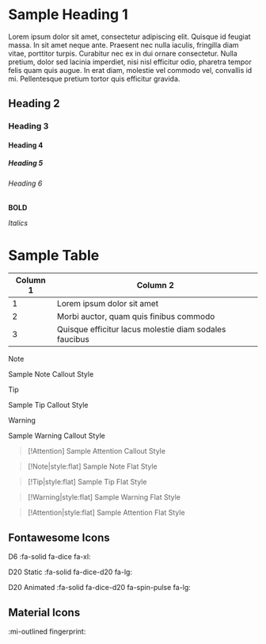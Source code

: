 # Sample Heading 1

Lorem ipsum dolor sit amet, consectetur adipiscing elit. Quisque id feugiat massa. In sit amet neque ante. Praesent nec nulla iaculis, fringilla diam vitae, porttitor turpis. Curabitur nec ex in dui ornare consectetur. Nulla pretium, dolor sed lacinia imperdiet, nisi nisl efficitur odio, pharetra tempor felis quam quis augue. In erat diam, molestie vel commodo vel, convallis id mi. Pellentesque pretium tortor quis efficitur gravida. 

## Heading 2

### Heading 3

#### Heading 4

##### Heading 5

###### Heading 6

**BOLD**

*Italics*

# Sample Table

| Column 1 | Column 2 |
| ----------- | ----------- |
| 1 | Lorem ipsum dolor sit amet |
| 2 | Morbi auctor, quam quis finibus commodo |
| 3 | Quisque efficitur lacus molestie diam sodales faucibus |


> [!Note]
> Sample Note Callout Style

> [!Tip]
> Sample Tip Callout Style

> [!Warning]
> Sample Warning Callout Style

> [!Attention]
> Sample Attention Callout Style

> [!Note|style:flat]
> Sample Note Flat Style

> [!Tip|style:flat]
> Sample Tip Flat Style

> [!Warning|style:flat]
> Sample Warning Flat Style

> [!Attention|style:flat]
> Sample Attention Flat Style

## Fontawesome Icons 

D6  :fa-solid fa-dice fa-xl:

D20 Static :fa-solid fa-dice-d20 fa-lg:  

D20 Animated :fa-solid fa-dice-d20 fa-spin-pulse fa-lg: 

## Material Icons

:mi-outlined fingerprint:

